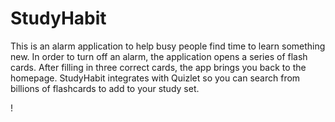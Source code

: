 # StudyHabit

This is an alarm application to help busy people find time to learn something new. In order to turn off an alarm, the application opens a series of flash cards. After filling in three correct cards, the app brings you back to the homepage. StudyHabit integrates with Quizlet so you can search from billions of flashcards to add to your study set.

! [](https://media.giphy.com/media/l3diBiz2qN7xzKHyU/giphy.gif)


